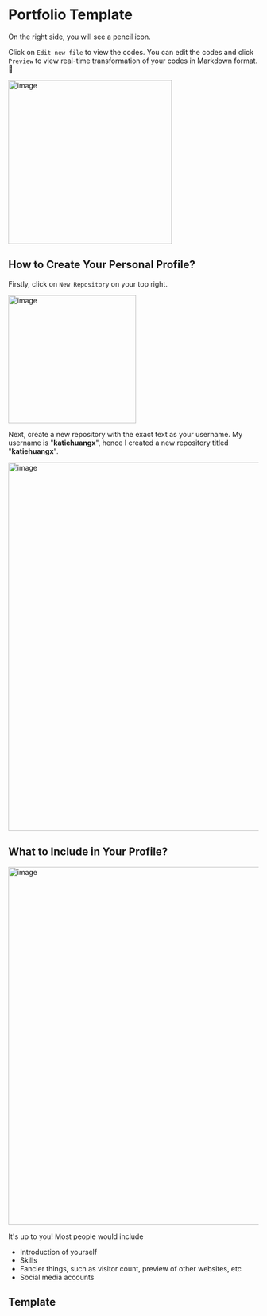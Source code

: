 # Portfolio Template

On the right side, you will see a pencil icon. 

Click on `Edit new file` to view the codes. You can edit the codes and click `Preview` to view real-time transformation of your codes in Markdown format. 🙂

<img width="329" alt="image" src="https://user-images.githubusercontent.com/81607668/135071056-c7bb7056-58c2-41cd-8000-04d8ef451056.png">

## How to Create Your Personal Profile?

Firstly, click on `New Repository` on your top right. 

<img width="257" alt="image" src="https://user-images.githubusercontent.com/81607668/135068335-12538e85-8090-4f27-8232-47bfcc15b2c2.png">

Next, create a new repository with the exact text as your username. My username is "**katiehuangx**", hence I created a new repository titled "**katiehuangx**". 

<img width="741" alt="image" src="https://user-images.githubusercontent.com/81607668/135068602-575ffddb-44f9-41d1-b701-f92bd04c2bc6.png">

## What to Include in Your Profile?

<img width="720" alt="image" src="https://user-images.githubusercontent.com/81607668/135069053-e5ebab78-6369-4402-a0ae-82267a1a5ce2.png">

It's up to you! Most people would include
- Introduction of yourself
- Skills
- Fancier things, such as visitor count, preview of other websites, etc
- Social media accounts

## Template


